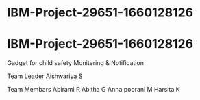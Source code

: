 # IBM-Project-29651-1660128126
# IBM-Project-29651-1660128126
Gadget for child safety Monitering & Notification
 
Team Leader
Aishwariya S

Team Membars
Abirami R
Abitha G
Anna poorani M
Harsita K

